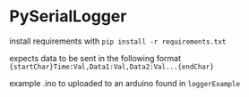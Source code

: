 # PySerialLogger


install requirements with `pip install -r requirements.txt`

expects data to be sent in the following format `{startChar}Time:Val,Data1:Val,Data2:Val...{endChar}`

example .ino to uploaded to an arduino found in `loggerExample`